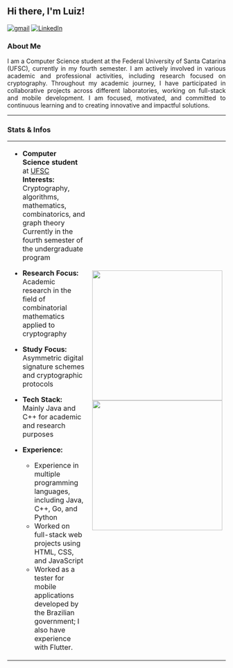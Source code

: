 ## Hi there, I'm Luiz!

[![gmail](https://img.shields.io/badge/gmail-grey?style=for-the-badge&logo=gmail)](mailto:luizrpscolari@gmail.com)
[![LinkedIn](https://img.shields.io/badge/LinkedIn-grey?style=for-the-badge&logo=linkedin)](https://www.linkedin.com/in/luizscolari)

### About Me
<p align="justify">
I am a Computer Science student at the Federal University of Santa Catarina (UFSC), currently in my fourth semester. I am actively involved in various academic and professional activities, including research focused on cryptography. Throughout my academic journey, I have participated in collaborative projects across different laboratories, working on full-stack and mobile development. I am focused, motivated, and committed to continuous learning and to creating innovative and impactful solutions.
</p>

---

### Stats & Infos
<table>
<tr>
<td valign="top">

- **Computer Science student** at [UFSC](https://cco.ufsc.br/sobre-o-curso/)  
  **Interests:** Cryptography, algorithms, mathematics, combinatorics, and graph theory  
  Currently in the fourth semester of the undergraduate program

- **Research Focus:** Academic research in the field of combinatorial mathematics applied to cryptography

- **Study Focus:** Asymmetric digital signature schemes and cryptographic protocols

- **Tech Stack:** Mainly Java and C++ for academic and research purposes

- **Experience:**  
  - Experience in multiple programming languages, including Java, C++, Go, and Python  
  - Worked on full-stack web projects using HTML, CSS, and JavaScript  
  - Worked as a tester for mobile applications developed by the Brazilian government; I also have experience with Flutter.

</td>
<td>

<img src="https://github-readme-stats.vercel.app/api/top-langs?username=LuizScolari&layout=compact&theme=holi" width="300px"/>
<br>
<img src="https://github-readme-stats.vercel.app/api?username=LuizScolari&show_icons=true&theme=holi" width="300px"/>

</td>
</tr>
</table>
